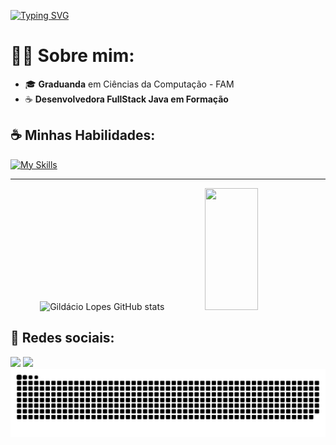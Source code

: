 [![Typing SVG](https://readme-typing-svg.demolab.com?font=Fira+Code&duration=4000&pause=500&width=435&lines=Olá!+%F0%9F%91%8B;Sou+a+Tchê!+%F0%9F%98%81;Sou+Desenvolvedora+FullStack+Java)](https://git.io/typing-svg)

<h1>👩‍💻 Sobre mim: </h1>

- 🎓 <strong>Graduanda</strong> em Ciências da Computação - FAM
- ☕ <strong>Desenvolvedora FullStack Java em Formação</strong>

<h2>☕ Minhas Habilidades: </h2>

<div align="left">
  
  [![My Skills](https://skillicons.dev/icons?i=java,html,css,js,nodejs,mysql,git,figma,eclipse,idea,vscode)](https://skillicons.dev)
  
</div>

<hr>

<div align="center">  
  <img width="49%" height="195px" src="https://github-readme-stats.vercel.app/api?username=alexcheherica&show_icons=true&count_private=true&hide_border=true&title_color=B253FF&icon_color=B253FF&text_color=c9d1d9&bg_color=0d1117" alt="Gildácio Lopes GitHub stats" /> 
  <img width="41%" height="195px" src="https://github-readme-stats.vercel.app/api/top-langs/?username=alexcheherica&layout=compact&hide_border=true&title_color=B253FF&text_color=c9d1d9&bg_color=0d1117" />
</div>

<div>
  
  <h2>📱 Redes sociais: </h2>
  <a href="https://www.linkedin.com/in/alexcheherica" target="_blank"><img src="https://img.shields.io/badge/-LinkedIn-%230077B5?style=for-the-badge&logo=devbox&logoColor=white" target="_blank"></a>
  <a href = "mailto:alexcheherica@gmail.com"><img src="https://img.shields.io/badge/-Gmail-%23333?style=for-the-badge&logo=gmail&logoColor=white" target="_blank"></a>
 
</div>

<div align="center">
  <picture>
    <source media="(prefers-color-scheme: dark)" srcset="https://raw.githubusercontent.com/alexcheherica/alexcheherica/output/github-contribution-grid-snake-dark.svg" />
    <img alt="github contribution snake" src="https://raw.githubusercontent.com/alexcheherica/alexcheherica/output/github-contribution-grid-snake.svg" />
  </picture>
</div>
    
